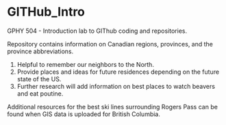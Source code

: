 # GITHub_Intro
GPHY 504 - Introduction lab to GIThub coding and repositories.

Repository contains information on Canadian regions, provinces, and the province abbreviations.
  1) Helpful to remember our neighbors to the North.
  2) Provide places and ideas for future residences depending on the future state of the US.
  3) Further research will add information on best places to watch beavers and eat poutine.
 
 Additional resources for the best ski lines surrounding Rogers Pass can be found when GIS data is uploaded for British Columbia.
